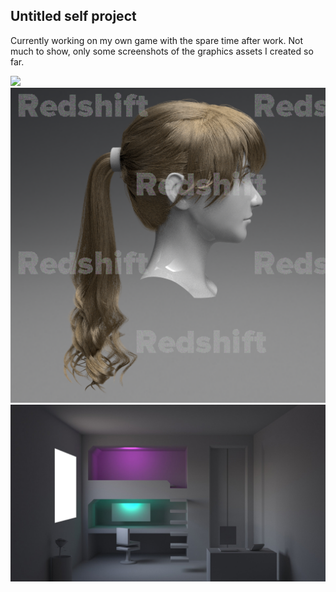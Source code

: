 ## Untitled self project

Currently working on my own game with the spare time after work. Not much to show, only some screenshots of the graphics assets I created so far. 

<img src="images/self/Self1.jpg?raw=true"/>

<img src="images/self/Self2.png?raw=true"/>

<img src="images/self/Self3.jpeg?raw=true"/>
